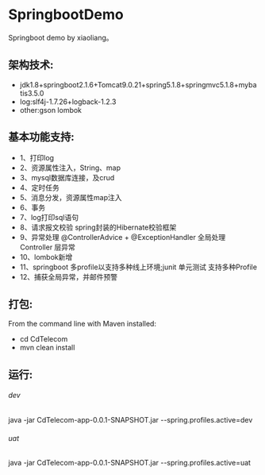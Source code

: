 # SpringbootDemo
Springboot demo by xiaoliang。



架构技术:
-------------------	
- jdk1.8+springboot2.1.6+Tomcat9.0.21+spring5.1.8+springmvc5.1.8+mybatis3.5.0
- log:slf4j-1.7.26+logback-1.2.3
- other:gson  lombok 


基本功能支持: 
-------------------	
- 1、打印log
- 2、资源属性注入，String、map
- 3、mysql数据库连接，及crud
- 4、定时任务
- 5、消息分发，资源属性map注入
- 6、事务
- 7、log打印sql语句
- 8、请求报文校验   spring封装的Hibernate校验框架
- 9、异常处理     @ControllerAdvice + @ExceptionHandler 全局处理 Controller 层异常
- 10、lombok新增
- 11、springboot 多profile以支持多种线上环境;junit 单元测试 支持多种Profile
- 12、捕获全局异常，并邮件预警


打包:
-------------------	
From the command line with Maven installed:
- cd CdTelecom
- mvn clean install

运行:
-------------------
###### dev 
java -jar CdTelecom-app-0.0.1-SNAPSHOT.jar --spring.profiles.active=dev
###### uat 
java -jar CdTelecom-app-0.0.1-SNAPSHOT.jar --spring.profiles.active=uat